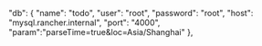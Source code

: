 "db": {
    "name": "todo",
    "user": "root",
    "password": "root",
    "host": "mysql.rancher.internal",
    "port": "4000",
    "param":"parseTime=true&loc=Asia/Shanghai"
  },